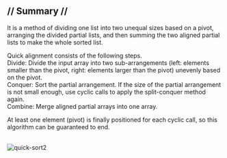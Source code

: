 ## // Summary //

It is a method of dividing one list into two unequal sizes based on a pivot, arranging the divided partial lists, and then summing the two aligned partial lists to make the whole sorted list.

Quick alignment consists of the following steps. <br/>
Divide: Divide the input array into two sub-arrangements (left: elements smaller than the pivot, right: elements larger than the pivot) unevenly based on the pivot. <br/>
Conquer: Sort the partial arrangement. If the size of the partial arrangement is not small enough, use cyclic calls to apply the split-conquer method again. <br/>
Combine: Merge aligned partial arrays into one array. <br/>

At least one element (pivot) is finally positioned for each cyclic call, so this algorithm can be guaranteed to end.
<br/>
<br/>

![quick-sort2](https://github.com/Seol-hub/Struct-QuickSort/assets/141290630/b962bd5d-7419-4d92-a777-cfbad0b1d4d7)

